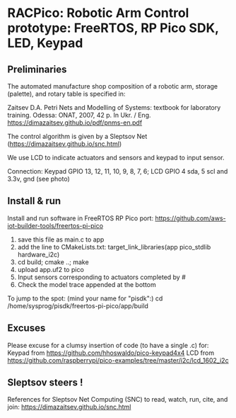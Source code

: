 # RACPico: Robotic Arm Control prototype: FreeRTOS, RP Pico SDK, LED, Keypad

## Preliminaries

The automated manufacture shop composition of a robotic arm, storage (palette), and rotary table is specified in:

Zaitsev D.A. Petri Nets and Modelling of Systems: textbook for laboratory training. Odessa: ONAT, 2007, 42 p. In Ukr. / Eng. https://dimazaitsev.github.io/pdf/pnms-en.pdf

The control algorithm is given by a Sleptsov Net (https://dimazaitsev.github.io/snc.html)

We use LCD to indicate actuators and sensors and keypad to input sensor. 

Connection: Keypad GPIO 13, 12, 11, 10, 9, 8, 7, 6; LCD GPIO 4 sda, 5 scl and 3.3v, gnd (see photo)

## Install & run

Install and run software in FreeRTOS RP Pico port:
https://github.com/aws-iot-builder-tools/freertos-pi-pico

1) save this file as main.c to app
2) add the line to CMakeLists.txt: target_link_libraries(app pico_stdlib hardware_i2c)
3) cd build; cmake ..; make
4) upload app.uf2 to pico
5) Input sensors corresponding to actuators completed by #
6) Check the model trace appended at the bottom

To jump to the spot: (mind your name for "pisdk":)
cd /home/sysprog/pisdk/freertos-pi-pico/app/build

## Excuses
Please excuse for a clumsy insertion of code (to have a single .c) for:
Keypad from https://github.com/hhoswaldo/pico-keypad4x4
LCD from https://github.com/raspberrypi/pico-examples/tree/master/i2c/lcd_1602_i2c

## Sleptsov steers !

References for Sleptsov Net Computing (SNC) to read, watch, run, cite, and join:
https://dimazaitsev.github.io/snc.html
